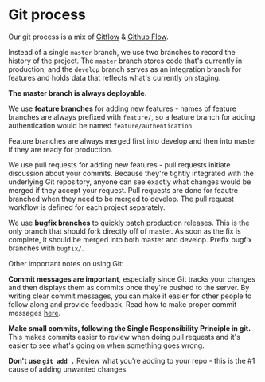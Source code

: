 # Git process

Our git process is a mix of [Gitflow](https://www.atlassian.com/git/tutorials/comparing-workflows/gitflow-workflow) & [Github Flow](https://guides.github.com/introduction/flow/).


Instead of a single `master` branch, we use two branches to record the history of the project. The `master` branch stores code that's currently in production, and the `develop` branch serves as an integration branch for features and holds data that reflects what's currently on staging.

**The master branch is always deployable.**

We use **feature branches** for adding new features - names of feature branches are always prefixed with `feature/`, so a feature branch for adding authentication would be named `feature/authentication`.

Feature branches are always merged first into develop and then into master if they are ready for production.

We use pull requests for adding new features - pull requests initiate discussion about your commits. Because they're tightly integrated with the underlying Git repository, anyone can see exactly what changes would be merged if they accept your request. Pull requests are done for feautre branched when they need to be merged to develop. The pull request workflow is defined for each project separately. 

We use **bugfix branches** to quickly patch production releases. This is the only branch that should fork directly off of master. As soon as the fix is complete, it should be merged into both master and develop. Prefix bugfix branches with `bugfix/`.



Other important notes on using Git:

**Commit messages are important**, especially since Git tracks your changes and then displays them as commits once they're pushed to the server. By writing clear commit messages, you can make it easier for other people to follow along and provide feedback. Read how to make proper commit messages [here](http://chris.beams.io/posts/git-commit/).

**Make small commits, following the Single Responsibility Principle in git.** This makes commits easier to review when doing pull requests and it's easier to see what's going on when something goes wrong.

**Don't use `git add .`** Review what you're adding to your repo - this is the #1 cause of adding unwanted changes.
